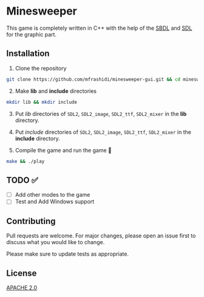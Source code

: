 # Minesweeper
This game is completely written in C++ with the help of the [SBDL](https://github.com/SBU-CE/SBDL) and [SDL](https://github.com/libsdl-org/SDL) for the graphic part.
## Installation

1. Clone the repository
```bash
git clone https://github.com/mfrashidi/minesweeper-gui.git && cd minesweeper-gui
```
2. Make **lib** and **include** directories
```bash
mkdir lib && mkdir include
```
3. Put *lib* directories of `SDL2`, `SDL2_image`, `SDL2_ttf`, `SDL2_mixer` in the **lib** directory.

4. Put *include* directories of `SDL2`, `SDL2_image`, `SDL2_ttf`, `SDL2_mixer` in the **include** directory.

5. Compile the game and run the game :rocket:
```bash
make && ./play
```

## TODO :white_check_mark:
- [ ] Add other modes to the game
- [ ] Test and Add Windows support

## Contributing
Pull requests are welcome. For major changes, please open an issue first to discuss what you would like to change.

Please make sure to update tests as appropriate.

## License
[APACHE 2.0](https://choosealicense.com/licenses/apache-2.0/)
